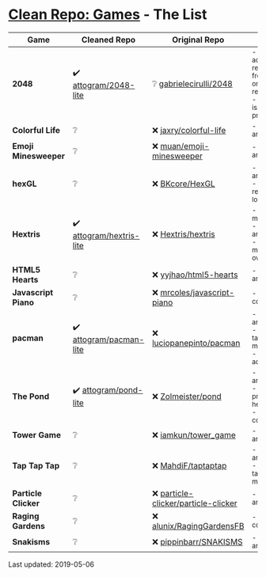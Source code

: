 # [Clean Repo: Games](/) - The List

Game | Cleaned Repo | Original Repo | Notes
---- | ------------ | ------------- | ------
**2048** | ✔️ [attogram/2048-lite](https://github.com/attogram/2048-lite) | ❔ [gabrielecirulli/2048](https://github.com/gabrielecirulli/2048) | <sub>- google adsense removed from original repo <br />- design issues present</sub>
**Colorful Life** | ❔ | ❌ [jaxry/colorful-life](https://github.com/jaxry/colorful-life) | <sub>- google analytics</sub>
**Emoji Minesweeper** | ❔ | ❌ [muan/emoji-minesweeper](https://github.com/muan/emoji-minesweeper) | <sub>- google analytics</sub>
**hexGL** | ❔ | ❌ [BKcore/HexGL](https://github.com/BKcore/HexGL) | <sub>- google analytics <br />- favicon remote load</sub>
**Hextris** | ✔️ [attogram/hextris-lite](https://github.com/attogram/hextris-lite) | ❌ [Hextris/hextris](https://github.com/Hextris/hextris) |  <sub>- trojan miner <br />- google analytics <br />- social media overuse</sub>
**HTML5 Hearts** | ❔ | ❌ [yyjhao/html5-hearts](https://github.com/yyjhao/html5-hearts) | <sub>- google analytics</sub>
**Javascript Piano** | ❔ | ❌ [mrcoles/javascript-piano](https://github.com/mrcoles/javascript-piano) | <sub>- twitter code</sub>
**pacman** | ✔️ [attogram/pacman-lite](https://github.com/attogram/pacman-lite) | ❌ [luciopanepinto/pacman](https://github.com/luciopanepinto/pacman) |  <sub>- google analytics <br />- google tag manager <br />- advertising</sub>
**The Pond** | ✔️ [attogram/pond-lite](https://github.com/attogram/pond-lite) | ❌ [Zolmeister/pond](https://github.com/Zolmeister/pond) |  <sub>- google analytics <br />- promotional headers <br />- kik.com code</sub>
**Tower Game** | ❔ | ❌ [iamkun/tower_game](https://github.com/iamkun/tower_game) |  <sub>- google analytics </sub>
**Tap Tap Tap** | ❔ | ❌ [MahdiF/taptaptap](https://github.com/MahdiF/taptaptap) | <sub>- google analytics <br />- google tag manager</sub>
**Particle Clicker** | ❔ | ❌ [particle-clicker/particle-clicker](https://github.com/particle-clicker/particle-clicker) | <sub>- google analytics</sub>
**Raging Gardens** | ❔ | ❌ [alunix/RagingGardensFB](https://github.com/alunix/RagingGardensFB) | <sub>- facebook code</sub>
**Snakisms** | ❔ | ❌ [pippinbarr/SNAKISMS](https://github.com/pippinbarr/SNAKISMS) | <sub>- google analytics</sub>


Last updated: 2019-05-06
